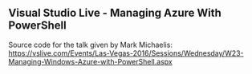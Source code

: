 ## Visual Studio Live - Managing Azure With PowerShell

Source code for the talk given by Mark Michaelis: https://vslive.com/Events/Las-Vegas-2016/Sessions/Wednesday/W23-Managing-Windows-Azure-with-PowerShell.aspx
